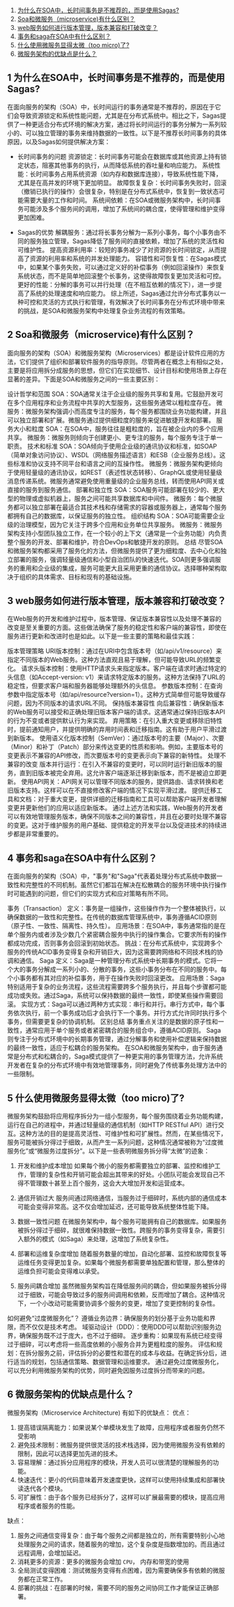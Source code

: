 
1. [为什么在SOA中，长时间事务是不推荐的，而是使用Sagas?](#1-wei-shen-me-zai-soa-zhong-chang-shi-jian-shi-wu-shi-bu-tui-jian-de-er-shi-shi-yong-sagas)
2. [Soa和微服务（microservice)有什么区别？](#2-soa-he-wei-fu-wu-microservice-you-shen-me-qu-bie)
3. [web服务如何进行版本管理，版本兼容和打破改变？](#3-web-fu-wu-ru-he-jin-hang-ban-ben-guan-li-ban-ben-jian-rong-he-da-po-gai-bian)
4. [事务和saga在SOA中有什么区别？](#4-shi-wu-he-saga-zai-soa-zhong-you-shen-me-qu-bie)
5. [什么使用微服务显得太微（too micro)了?](#5-shen-me-shi-yong-wei-fu-wu-xian-de-tai-wei-too-micro-le)
6. [微服务架构的优缺点是什么？](#6-wei-fu-wu-jia-gou-de-you-que-dian-shi-shen-me)

## 1 为什么在SOA中，长时间事务是不推荐的，而是使用Sagas?

在面向服务的架构（SOA）中，长时间运行的事务通常是不推荐的，原因在于它们会导致资源锁定和系统性能问题，尤其是在分布式系统中。相比之下，Sagas提供了一种更适合分布式环境的解决方案，通过将长时间运行的事务分解为一系列较小的、可以独立管理的事务来维持数据的一致性。以下是不推荐长时间事务的具体原因，以及Sagas如何提供解决方案：

- 长时间事务的问题
资源锁定：长时间事务可能会在数据库或其他资源上持有锁定状态，阻塞其他事务的执行，从而降低系统的吞吐量和响应能力。
系统性能：长时间事务占用系统资源（如内存和数据库连接），导致系统性能下降，尤其是在高并发的环境下更加明显。
故障恢复复杂：长时间事务失败时，回滚（撤销已执行的操作）会很复杂，特别是在分布式系统中，恢复到一致状态可能需要大量的工作和时间。
系统间依赖：在SOA或微服务架构中，长时间事务可能涉及多个服务间的调用，增加了系统间的耦合度，使得管理和维护变得更加困难。

- Sagas的优势
解耦服务：通过将长事务分解为一系列小事务，每个小事务由不同的服务独立管理，Sagas降低了服务间的直接依赖，增加了系统的灵活性和可维护性。
提高资源利用率：较短的事务减少了对资源的长时间锁定，从而提高了资源的利用率和系统的并发处理能力。
容错性和可恢复性：在Sagas模式中，如果某个事务失败，可以通过定义好的补偿事务（例如回滚操作）来恢复系统状态，而不是简单地回滚整个长事务，这使得故障恢复更加灵活和可控。
更好的性能：分解的事务可以并行处理（在不相互依赖的情况下），进一步提高了系统的处理速度和响应能力。
综上所述，Sagas通过允许分布式事务以一种可控和灵活的方式执行和管理，有效解决了长时间事务在分布式环境中带来的挑战，是SOA和微服务架构中处理复杂业务流程的有效策略。

## 2 Soa和微服务（microservice)有什么区别？

面向服务的架构（SOA）和微服务架构（Microservices）都是设计软件应用的方法，它们提供了组织和部署软件服务的指导原则。尽管两者在概念上有相似之处，主要是将应用拆分成服务的思想，但它们在实现细节、设计目标和使用场景上存在显著的差异。下面是SOA和微服务之间的一些主要区别：

设计哲学和范围
SOA：SOA通常关注于企业级的服务共享和复用。它鼓励开发可在多个应用程序和业务流程中共享的大型服务，这些服务通常以粗粒度存在。
微服务：微服务架构强调小而高度专注的服务，每个服务都围绕业务功能构建，并且可以独立部署和扩展。微服务通过提供细粒度的服务来促进敏捷开发和部署。
服务大小和粒度
SOA：在SOA中，服务往往是粗粒度的，旨在被企业内的多个应用共享。
微服务：微服务则倾向于创建更小、更专注的服务，每个服务专注于单一职责。
技术和标准
SOA：SOA倾向于使用企业级的通讯协议和标准，如SOAP（简单对象访问协议）、WSDL（网络服务描述语言）和ESB（企业服务总线）。这些标准和协议支持不同平台和语言之间的互操作性。
微服务：微服务架构更倾向于使用轻量级的通讯协议，如REST（表述性状态转移）、GraphQL或使用轻量级消息传递系统。微服务通常避免使用重量级的企业服务总线，转而使用API网关或直接的服务到服务通信。
部署和独立性
SOA：SOA服务可能部署在较少的、更大型的物理或虚拟机器上，服务之间可能共享数据库和中间件。
微服务：每个微服务都可以独立部署在最适合其技术栈和存储需求的容器或服务器上，通常每个服务都拥有自己的数据库，以保证服务的独立性。
组织结构
SOA：SOA可能需要企业级的治理模型，因为它关注于跨多个应用和业务单位共享服务。
微服务：微服务架构支持小型团队独立工作，在一个较小的上下文（通常是一个业务功能）内负责整个服务的开发、部署和维护，符合DevOps和敏捷开发的原则。
总结
尽管SOA和微服务架构都采用了服务化的方法，但微服务提供了更为细粒度、去中心化和独立部署的服务，强调轻量级通信和小型自治团队的快速迭代。SOA则更多强调服务的重用和企业级的集成，服务可能更大且采用更重的通信协议。选择哪种架构取决于组织的具体需求、目标和现有的基础设施。

## 3 web服务如何进行版本管理，版本兼容和打破改变？

在Web服务的开发和维护过程中，版本管理、保证版本兼容性以及处理不兼容的改变是至关重要的方面。这些做法确保了服务的稳定性和客户端的兼容性，即使在服务进行更新和改进时也是如此。以下是一些主要的策略和最佳实践：

版本管理策略
URI版本控制：通过在URI中包含版本号（如/api/v1/resource）来指定不同版本的Web服务。这种方法直观且易于理解，但可能导致URL的频繁变化。
请求头版本控制：使用HTTP请求头来指定版本。客户端在请求时通过特定的头信息（如Accept-version: v1）来请求特定版本的服务。这种方法保持了URL的稳定性，但要求客户端和服务器能够处理额外的头信息。
参数版本控制：在查询参数中指定版本号（如/api/resource?version=1）。这种方式简单但可能导致缓存问题，因为不同版本的请求URL不同。
保持版本兼容性
向后兼容性：确保新版本的Web服务可以接受和正确处理旧版本客户端的请求。这通常通过保持旧版本API的行为不变或者提供默认行为来实现。
弃用策略：在引入重大变更或移除旧特性时，提前通知用户，并提供明确的弃用时间表和迁移指南。这有助于用户平滑过渡到新版本。
使用语义化版本控制（SemVer）：通过版本号的主要（Major）、次要（Minor）和补丁（Patch）部分来传达变更的性质和影响。例如，主要版本号的变更表示不兼容的API修改，而次要版本号的变更表示向下兼容的新特性。
处理不兼容的改变
版本并行运行：在引入不兼容的变更时，可以同时运行新旧版本的服务，直到旧版本被完全弃用。这允许客户端逐渐迁移到新版本，而不是被迫立即更新。
使用API网关：API网关可以管理不同版本的服务，提供路由、请求转换和老旧版本支持。这样可以在不直接修改客户端的情况下实现平滑过渡。
提供迁移工具和文档：对于重大变更，提供详细的迁移指南和工具可以帮助客户端开发者理解变更并更新他们的应用以适应新版本。
通过上述方法和实践，Web服务的开发者可以有效地管理服务版本，确保不同版本之间的兼容性，并且在必要时处理不兼容的变更。这对于维护服务的用户基础、提供稳定的开发平台以及促进技术的持续进步都是非常重要的。

## 4 事务和saga在SOA中有什么区别？

在面向服务的架构（SOA）中，"事务"和"Saga"代表着处理分布式系统中数据一致性和完整性的不同机制。虽然它们都旨在解决在松散耦合的服务环境中执行操作时可能遇到的问题，但它们的实现方式和应对策略有所不同。

事务（Transaction）
定义：事务是一组操作，这些操作作为一个整体被执行，以确保数据的一致性和完整性。在传统的数据库管理系统中，事务遵循ACID原则（原子性、一致性、隔离性、持久性）。
应用场景：在SOA中，事务通常指的是在单个服务内或者涉及少数几个紧密耦合服务中执行的操作集合。它要求所有的操作都成功完成，否则事务会回滚到初始状态。
挑战：在分布式系统中，实现跨多个服务的传统ACID事务变得复杂和开销巨大，因为这需要跨网络和不同技术栈的协调和通信。
Saga
定义：Saga是一种管理分布式系统中长期事务的模式。它将一个大的事务分解成一系列小的、分散的事务，这些小事务分布在不同的服务中。每个小事务都有其对应的补偿事务，用于在操作失败时回滚更改。
应用场景：Saga特别适用于复杂的业务流程，这些流程需要跨多个服务执行，并且每个步骤都可能成功或失败。通过Saga，系统可以保持数据的最终一致性，即使某些操作需要回滚。
实现方式：Saga可以通过两种方式实现：串行和并行。串行方式中，每个事务依次执行，前一个事务成功后才会执行下一个事务。并行方式允许同时执行多个事务，但需要更复杂的协调机制。
区别总结
事务重点关注的是数据的原子性和一致性，通常应用于单个服务或者紧密耦合的服务组合中，遵循ACID原则。
Saga则专注于分布式环境中的长期事务管理，通过分解事务和使用补偿逻辑来保持数据的最终一致性，适应于松耦合的服务架构。
在SOA和微服务架构中，由于服务通常是分布式和松耦合的，Saga模式提供了一种更实用的事务管理方法，允许系统开发者在复杂的分布式环境中有效地管理事务，同时避免了传统事务处理方法中的一些限制。

## 5 什么使用微服务显得太微（too micro)了?

微服务架构鼓励将应用程序拆分为一组小型服务，每个服务围绕着业务功能构建，运行在自己的进程中，并通过轻量级的通信机制（如HTTP RESTful API）进行交互。这种方法的目的是提高灵活性、可维护性和可扩展性。然而，在某些情况下，服务可能被拆分得过于细致，从而产生一系列问题，这种情况通常被称为“过度微服务化”或“微服务过度拆分”。以下是一些表明微服务拆分得“太微”的迹象：

1. 开发和维护成本增加
如果每个微小的服务都需要独立的部署、监控和维护工作，管理的复杂性和开销可能会超出其带来的好处。小团队可能会发现自己不得不管理数十甚至上百个服务，这会大大增加开发和运营成本。

2. 通信开销过大
服务间通过网络通信，当服务过于细碎时，系统内部的通信成本可能会变得非常高。这不仅会增加延迟，还可能导致系统整体性能下降。

3. 数据一致性问题
在微服务架构中，每个服务可能拥有自己的数据库。如果服务被拆分得过于细碎，就很难保持数据一致性。跨服务的事务变得复杂，需要引入额外的模式（如Saga）来处理，这增加了系统复杂性。

4. 部署和运维复杂度增加
随着服务数量的增加，自动化部署、监控和故障恢复等运维任务变得更加复杂。如果每个微服务都需要单独配置和管理，那么整体的运维负担可能会变得难以承受。

5. 服务间耦合增加
虽然微服务架构旨在降低服务间的耦合，但如果服务被拆分得过于细致，可能会导致过多的服务间调用和依赖，反而增加了耦合。这种情况下，一个小改动可能需要协调多个服务的变更，增加了变更控制的复杂性。

如何避免“过度微服务化”？
遵循业务边界：确保服务的划分基于业务功能和界限，而不仅仅是技术考虑。
域驱动设计（DDD）：使用DDD可以帮助识别服务边界，确保服务既不过于庞大，也不过于细碎。
逐步重构：如果现有系统已经变得过于细碎，可以考虑将一些高度依赖的小服务合并为更粗粒度的服务。
评估和规划：在拆分服务之前，评估拆分的必要性和潜在的成本与收益。在确定拆分后，进行适当的规划，包括通信策略、数据管理和运维要求。
通过避免过度微服务化，可以充分利用微服务架构的优势，同时避免因服务过度拆分而带来的问题。

## 6 微服务架构的优缺点是什么？

微服务架构（Microservice Architecture) 有如下的优缺点：
优点：
1. 提高错误隔离能力：如果说某个单模块发生了故障，应用程序或者服务仍然不受影响
2. 避免技术限制：微服务提供很灵活的技术栈选择，因为使用微服务没有依赖的限制，因此可以选择更加先进的技术。
3. 容易理解：通过拆分应用程序的模块，开发人员可以很清楚的理解服务的功能。
4. 快速迭代：更小的代码意味着开发速度更快，这样可以使用持续集成和部署快读迭代各个模块。
5. 可扩展性：由于各个服务已经拆分了，这样可以扩展最需要的模块，提高应用程序或者服务的性能。

缺点：
1. 服务之间通信变得复杂：由于每个服务之间都是独立的，所有需要特别小心地处理服务之间的请求，随着服务的增加，这个复杂度是指数增加的。而且通过远程调用，会增加延迟。
2. 消耗更多的资源：更多的微服务会增加 `CPU`， 内存和带宽的使用
3. 全局测试变得困难：测试微服务变得有点困难，因为需要确保多有依赖的微服务都在正常工作。
4. 部署的挑战：在部署的时候，需要不同的服务之间协同工作才能保证正确部署。
